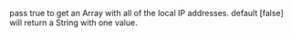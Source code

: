 pass true to get an Array with all of the local IP addresses. default [false] will return a String with one value.
